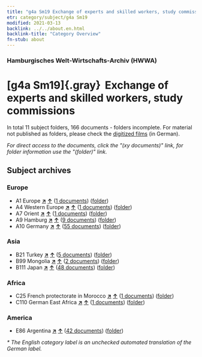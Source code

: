 ```yaml
---
title: "g4a Sm19 Exchange of experts and skilled workers, study commissions"
etr: category/subject/g4a Sm19
modified: 2021-03-13
backlink: ../../about.en.html
backlink-title: "Category Overview"
fn-stub: about
---
```


### Hamburgisches Welt-Wirtschafts-Archiv (HWWA)
# [g4a Sm19]{.gray}&#8201; Exchange of experts and skilled workers, study commissions&#160; 





In total 11 subject folders, 166 documents - folders incomplete.
For material not published as folders, please check the [digitized films](/film/h1_sh) (in German).

_For direct access to the documents, click the "(xy documents)" link, for folder information use the "(folder)" link._

## Subject archives



### Europe

- A1 Europe [**&nearr;**](../../../geo/i/140892/about.en.html "Europe (all folders)") [**&uarr;**](../../../geo/about.en.html#A1 "Country category system") (<a href="https://pm20.zbw.eu/dfgview/sh/140892,144549" title="about: Europe : Exchange of experts and skilled workers, study commissions" target="_blank">1 documents</a>) ([folder](../../../../folder/sh/1408xx/140892/1445xx/144549/about.en.html))
- A4 Western Europe [**&nearr;**](../../../geo/i/140897/about.en.html "Western Europe (all folders)") [**&uarr;**](../../../geo/about.en.html#A4 "Country category system") (<a href="https://pm20.zbw.eu/dfgview/sh/140897,144549" title="about: Western Europe : Exchange of experts and skilled workers, study commissions" target="_blank">1 documents</a>) ([folder](../../../../folder/sh/1408xx/140897/1445xx/144549/about.en.html))
- A7 Orient [**&nearr;**](../../../geo/i/140902/about.en.html "Orient (all folders)") [**&uarr;**](../../../geo/about.en.html#A7 "Country category system") (<a href="https://pm20.zbw.eu/dfgview/sh/140902,144549" title="about: Orient : Exchange of experts and skilled workers, study commissions" target="_blank">1 documents</a>) ([folder](../../../../folder/sh/1409xx/140902/1445xx/144549/about.en.html))
- A9 Hamburg [**&nearr;**](../../../geo/i/140905/about.en.html "Hamburg (all folders)") [**&uarr;**](../../../geo/about.en.html#A9 "Country category system") (<a href="https://pm20.zbw.eu/dfgview/sh/140905,144549" title="about: Hamburg : Exchange of experts and skilled workers, study commissions" target="_blank">9 documents</a>) ([folder](../../../../folder/sh/1409xx/140905/1445xx/144549/about.en.html))
- A10 Germany [**&nearr;**](../../../geo/i/126128/about.en.html "Germany (all folders)") [**&uarr;**](../../../geo/about.en.html#A10 "Country category system") (<a href="https://pm20.zbw.eu/dfgview/sh/126128,144549" title="about: Germany : Exchange of experts and skilled workers, study commissions" target="_blank">55 documents</a>) ([folder](../../../../folder/sh/1261xx/126128/1445xx/144549/about.en.html))

### Asia

- B21 Turkey [**&nearr;**](../../../geo/i/141111/about.en.html "Turkey (all folders)") [**&uarr;**](../../../geo/about.en.html#B21 "Country category system") (<a href="https://pm20.zbw.eu/dfgview/sh/141111,144549" title="about: Turkey : Exchange of experts and skilled workers, study commissions" target="_blank">5 documents</a>) ([folder](../../../../folder/sh/1411xx/141111/1445xx/144549/about.en.html))
- B99 Mongolia [**&nearr;**](../../../geo/i/141261/about.en.html "Mongolia (all folders)") [**&uarr;**](../../../geo/about.en.html#B99 "Country category system") (<a href="https://pm20.zbw.eu/dfgview/sh/141261,144549" title="about: Mongolia : Exchange of experts and skilled workers, study commissions" target="_blank">2 documents</a>) ([folder](../../../../folder/sh/1412xx/141261/1445xx/144549/about.en.html))
- B111 Japan [**&nearr;**](../../../geo/i/141272/about.en.html "Japan (all folders)") [**&uarr;**](../../../geo/about.en.html#B111 "Country category system") (<a href="https://pm20.zbw.eu/dfgview/sh/141272,144549" title="about: Japan : Exchange of experts and skilled workers, study commissions" target="_blank">48 documents</a>) ([folder](../../../../folder/sh/1412xx/141272/1445xx/144549/about.en.html))

### Africa

- C25 French protectorate in Morocco [**&nearr;**](../../../geo/i/141358/about.en.html "French protectorate in Morocco (all folders)") [**&uarr;**](../../../geo/about.en.html#C25 "Country category system") (<a href="https://pm20.zbw.eu/dfgview/sh/141358,144549" title="about: French protectorate in Morocco : Exchange of experts and skilled workers, study commissions" target="_blank">1 documents</a>) ([folder](../../../../folder/sh/1413xx/141358/1445xx/144549/about.en.html))
- C110 German East Africa [**&nearr;**](../../../geo/i/141471/about.en.html "German East Africa (all folders)") [**&uarr;**](../../../geo/about.en.html#C110 "Country category system") (<a href="https://pm20.zbw.eu/dfgview/sh/141471,144549" title="about: German East Africa : Exchange of experts and skilled workers, study commissions" target="_blank">1 documents</a>) ([folder](../../../../folder/sh/1414xx/141471/1445xx/144549/about.en.html))

### America

- E86 Argentina [**&nearr;**](../../../geo/i/141692/about.en.html "Argentina (all folders)") [**&uarr;**](../../../geo/about.en.html#E86 "Country category system") (<a href="https://pm20.zbw.eu/dfgview/sh/141692,144549" title="about: Argentina : Exchange of experts and skilled workers, study commissions" target="_blank">42 documents</a>) ([folder](../../../../folder/sh/1416xx/141692/1445xx/144549/about.en.html))


_* The English category label is an unchecked automated translation of the German label._

